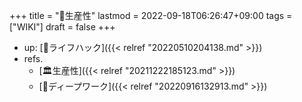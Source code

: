 +++
title = "📝生産性"
lastmod = 2022-09-18T06:26:47+09:00
tags = ["WIKI"]
draft = false
+++

-   up: [📂ライフハック]({{< relref "20220510204138.md" >}})
-   refs.
    -   [🏛生産性]({{< relref "20211222185123.md" >}})
    -   [📝ディープワーク]({{< relref "20220916132913.md" >}})
